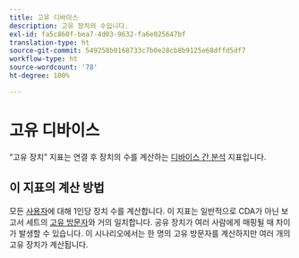 ```yaml
---
title: 고유 디바이스
description: 고유 장치의 수입니다.
exl-id: fa5c860f-bea7-4d03-9632-fa6e025647bf
translation-type: ht
source-git-commit: 549258b0168733c7b0e28cb8b9125e68dffd5df7
workflow-type: ht
source-wordcount: '78'
ht-degree: 100%

---
```


# 고유 디바이스

“고유 장치” 지표는 연결 후 장치의 수를 계산하는 [디바이스 간 분석](../cda/overview.md) 지표입니다.

## 이 지표의 계산 방법

모든 [사용자](people.md)에 대해 1인당 장치 수를 계산합니다. 이 지표는 일반적으로 CDA가 아닌 보고서 세트의 [고유 방문자](unique-visitors.md)와 거의 일치합니다. 공유 장치가 여러 사람에게 매핑될 때 차이가 발생할 수 있습니다. 이 시나리오에서는 한 명의 고유 방문자를 계산하지만 여러 개의 고유 장치가 계산됩니다.

